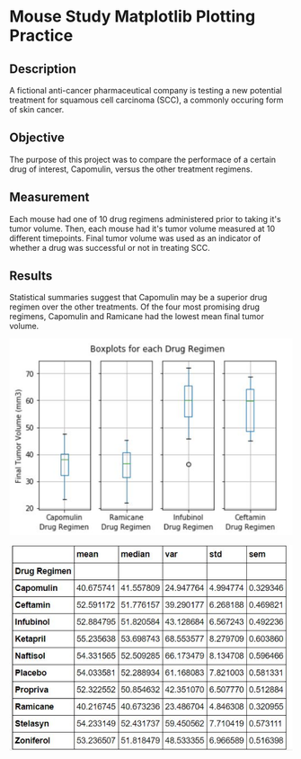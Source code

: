 # Mouse Study Matplotlib Plotting Practice

## Description
A fictional anti-cancer pharmaceutical company is testing a new potential treatment for squamous cell carcinoma (SCC), a commonly occuring form of skin cancer.
## Objective
The purpose of this project was to compare the performace of a certain drug of interest, Capomulin, versus the other treatment regimens. 
## Measurement
Each mouse had one of 10 drug regimens administered prior to taking it's tumor volume. Then, each mouse had it's tumor volume measured at 10 different timepoints. Final tumor volume was used as an indicator of whether a drug was successful or not in treating SCC.
## Results
Statistical summaries suggest that Capomulin may be a superior drug regimen over the other treatments. Of the four most promising drug regimens, Capomulin and Ramicane had the lowest mean final tumor volume.

![Boxplots](Images/Boxplots.JPG)

![Descriptive_Stats](Images/Descriptive_Stats.jpg)